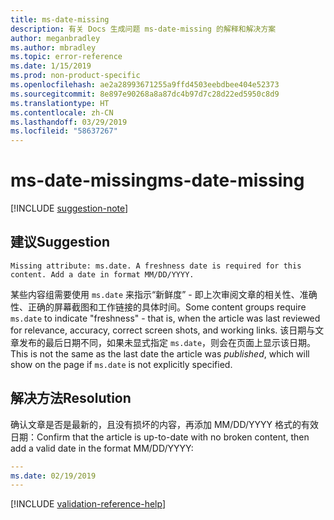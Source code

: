 ```yaml
---
title: ms-date-missing
description: 有关 Docs 生成问题 ms-date-missing 的解释和解决方案
author: meganbradley
ms.author: mbradley
ms.topic: error-reference
ms.date: 1/15/2019
ms.prod: non-product-specific
ms.openlocfilehash: ae2a28993671255a9ffd4503eebdbee404e52373
ms.sourcegitcommit: 8e897e90268a8a87dc4b97d7c28d22ed5950c8d9
ms.translationtype: HT
ms.contentlocale: zh-CN
ms.lasthandoff: 03/29/2019
ms.locfileid: "58637267"
---
```

# <a name="ms-date-missing"></a><span data-ttu-id="65c64-103">ms-date-missing</span><span class="sxs-lookup"><span data-stu-id="65c64-103">ms-date-missing</span></span>

[!INCLUDE [suggestion-note](includes/suggestion-note.md)]

## <a name="suggestion"></a><span data-ttu-id="65c64-104">建议</span><span class="sxs-lookup"><span data-stu-id="65c64-104">Suggestion</span></span>

`Missing attribute: ms.date. A freshness date is required for this content. Add a date in format MM/DD/YYYY.`

<span data-ttu-id="65c64-105">某些内容组需要使用 `ms.date` 来指示“新鲜度” - 即上次审阅文章的相关性、准确性、正确的屏幕截图和工作链接的具体时间。</span><span class="sxs-lookup"><span data-stu-id="65c64-105">Some content groups require `ms.date` to indicate "freshness" - that is, when the article was last reviewed for relevance, accuracy, correct screen shots, and working links.</span></span> <span data-ttu-id="65c64-106">该日期与文章发布的最后日期不同，如果未显式指定 `ms.date`，则会在页面上显示该日期。</span><span class="sxs-lookup"><span data-stu-id="65c64-106">This is not the same as the last date the article was *published*, which will show on the page if `ms.date` is not explicitly specified.</span></span>

## <a name="resolution"></a><span data-ttu-id="65c64-107">解决方法</span><span class="sxs-lookup"><span data-stu-id="65c64-107">Resolution</span></span>

<span data-ttu-id="65c64-108">确认文章是否是最新的，且没有损坏的内容，再添加 MM/DD/YYYY 格式的有效日期：</span><span class="sxs-lookup"><span data-stu-id="65c64-108">Confirm that the article is up-to-date with no broken content, then add a valid date in the format MM/DD/YYYY:</span></span>

```yml
---
ms.date: 02/19/2019
---
```

<!--make sure to add this file to your includes folder and verify the path-->
[!INCLUDE [validation-reference-help](includes/validation-reference-help.md)]
